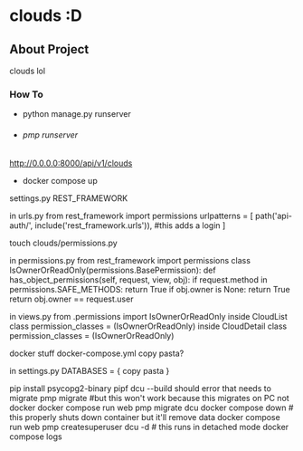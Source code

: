# clouds :D

## About Project

clouds lol

### How To

- python manage.py runserver

- ###### pmp runserver

<http://0.0.0.0:8000/api/v1/clouds>

- docker compose up

settings.py
REST_FRAMEWORK

in urls.py
from rest_framework import permissions
urlpatterns = [
  path('api-auth/', include('rest_framework.urls')),   #this adds a login
]

touch clouds/permissions.py

in permissions.py
from rest_framework import permissions
class IsOwnerOrReadOnly(permissions.BasePermission):
  def has_object_permissions(self, request, view, obj):
    if request.method in permissions.SAFE_METHODS:
      return True
    if obj.owner is None:
      return True
    return obj.owner == request.user

in views.py
from .permissions import IsOwnerOrReadOnly
inside CloudList class
  permission_classes = (IsOwnerOrReadOnly)
inside CloudDetail class
  permission_classes = (IsOwnerOrReadOnly)

docker stuff
docker-compose.yml
copy pasta?

in settings.py
DATABASES = {
  copy pasta
}

pip install psycopg2-binary
pipf
dcu --build
should error that needs to migrate
pmp migrate   #but this won't work because this migrates on PC not docker
docker compose run web pmp migrate
dcu
docker compose down   # this properly shuts down container but it'll remove data
docker compose run web pmp createsuperuser
dcu -d    # this runs in detached mode
docker compose logs
